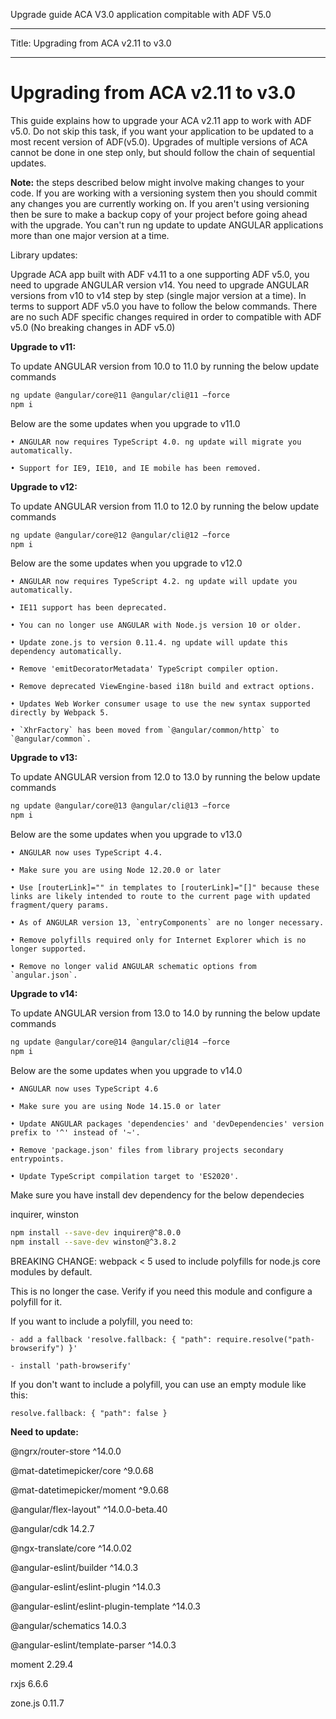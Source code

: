 Upgrade guide ACA V3.0 application compitable with ADF V5.0

---

Title: Upgrading from ACA v2.11 to v3.0

---

# Upgrading from ACA v2.11 to v3.0

This guide explains how to upgrade your ACA v2.11 app to work with ADF v5.0.
Do not skip this task, if you want your application to be updated to a most recent version of ADF(v5.0). Upgrades of multiple versions of ACA cannot be done in one step only, but should follow the chain of sequential updates.

**Note:** the steps described below might involve making changes to your code. If you are working with a versioning system then you should commit any changes you are currently working on. If you aren't using versioning then be sure to make a backup copy of your project before going ahead with the upgrade. You can't run ng update to update ANGULAR applications more than one major version at a time.

Library updates:

Upgrade ACA app built with ADF v4.11 to a one supporting ADF v5.0, you need to upgrade ANGULAR version v14. You need to upgrade ANGULAR versions from v10 to v14 step by step (single major version at a time). In terms to support ADF v5.0 you have to follow the below commands. There are no such ADF specific changes required in order to compatible with ADF v5.0 (No breaking changes in ADF v5.0)


**Upgrade to v11:**

To update ANGULAR version from 10.0 to 11.0 by running the below update commands

```sh
ng update @angular/core@11 @angular/cli@11 –force
npm i
```      
      
Below are the some updates when you upgrade to v11.0

    • ANGULAR now requires TypeScript 4.0. ng update will migrate you automatically.
    
    • Support for IE9, IE10, and IE mobile has been removed.



**Upgrade to v12:**

To update ANGULAR version from 11.0 to 12.0 by running the below update commands

```sh
ng update @angular/core@12 @angular/cli@12 –force
npm i
```
    
Below are the some updates when you upgrade to v12.0

    • ANGULAR now requires TypeScript 4.2. ng update will update you automatically.
    
    • IE11 support has been deprecated.
    
    • You can no longer use ANGULAR with Node.js version 10 or older.
    
    • Update zone.js to version 0.11.4. ng update will update this dependency automatically.
    
    • Remove 'emitDecoratorMetadata' TypeScript compiler option.
    
    • Remove deprecated ViewEngine-based i18n build and extract options.
    
    • Updates Web Worker consumer usage to use the new syntax supported directly by Webpack 5.
    
    • `XhrFactory` has been moved from `@angular/common/http` to `@angular/common`.



**Upgrade to v13:**

To update ANGULAR version from 12.0 to 13.0 by running the below update commands

```sh
ng update @angular/core@13 @angular/cli@13 –force
npm i
```
    
Below are the some updates when you upgrade to v13.0

    • ANGULAR now uses TypeScript 4.4.
    
    • Make sure you are using Node 12.20.0 or later
    
    • Use [routerLink]="" in templates to [routerLink]="[]" because these links are likely intended to route to the current page with updated fragment/query params.
    
    • As of ANGULAR version 13, `entryComponents` are no longer necessary.
    
    • Remove polyfills required only for Internet Explorer which is no longer supported.
    
    • Remove no longer valid ANGULAR schematic options from `angular.json`.



**Upgrade to v14:**

To update ANGULAR version from 13.0 to 14.0 by running the below update commands

```sh
ng update @angular/core@14 @angular/cli@14 –force
npm i
```
    
Below are the some updates when you upgrade to v14.0

    • ANGULAR now uses TypeScript 4.6
    
    • Make sure you are using Node 14.15.0 or later
    
    • Update ANGULAR packages 'dependencies' and 'devDependencies' version prefix to '^' instead of '~'.
    
    • Remove 'package.json' files from library projects secondary entrypoints.
    
    • Update TypeScript compilation target to 'ES2020'.


Make sure you have install dev dependency for the below dependecies

inquirer, winston

```sh
npm install --save-dev inquirer@^8.0.0
npm install --save-dev winston@^3.8.2
```

BREAKING CHANGE: webpack < 5 used to include polyfills for node.js core modules by default.

This is no longer the case. Verify if you need this module and configure a polyfill for it.

If you want to include a polyfill, you need to:

	- add a fallback 'resolve.fallback: { "path": require.resolve("path-browserify") }'
    
	- install 'path-browserify'
    
If you don't want to include a polyfill, you can use an empty module like this:

	resolve.fallback: { "path": false }



**Need to update:**

@ngrx/router-store    			        ^14.0.0

@mat-datetimepicker/core		        ^9.0.68

@mat-datetimepicker/moment              ^9.0.68

@angular/flex-layout"                   ^14.0.0-beta.40

@angular/cdk                            14.2.7

@ngx-translate/core                     ^14.0.02

@angular-eslint/builder			        ^14.0.3

@angular-eslint/eslint-plugin			^14.0.3

@angular-eslint/eslint-plugin-template	^14.0.3

@angular/schematics				        14.0.3

@angular-eslint/template-parser		    ^14.0.3

moment                            2.29.4

rxjs                              6.6.6
 
zone.js                           0.11.7
